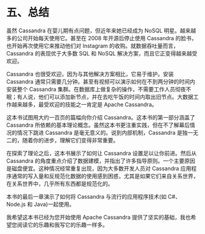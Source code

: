 # 五、总结

虽然 Cassandra 在婴儿期有点问题，但近年来她已经成为 NoSQL 明星。越来越多的公司开始每天使用它。甚至在 2008 年开源后停止使用 Cassandra 的脸书，也开始再次使用它来推动他们对 Instagram 的收购。就数据吞吐量而言，Cassandra 的表现优于大多数 SQL 和 NoSQL 解决方案，而且它正变得越来越受欢迎。

Cassandra 也很受欢迎，因为与其他解决方案相比，它易于维护。安装 Cassandra 通常只需要几分钟。甚至有视频可以演示如何在不到两分钟的时间内安装整个 Cassandra 集群。在数据库上做复杂的操作，不需要工作人员彻夜不眠；有人说，他们可以添加新节点，并在去吃午饭的时间内取出旧节点。大数据工作越来越多，最受欢迎的技能之一肯定是 Apache Cassandra。

这本书试图用大约一百页的篇幅向你介绍 Cassandra。这本书的第一部分涵盖了 Cassandra 所依赖的基本理论概念。虽然这本书更注重实践，但在不了解幕后情况的情况下跳进 Cassandra 是毫无意义的。说到内部机制，Cassandra 是独一无二的，随着你的进步，理解它们变得非常重要。

在探索了理论之后，这本书展示了如何让 Cassandra 设置足以让你前进。然后从 Cassandra 的角度重点介绍了数据建模，并指出了许多指导原则。一个主要原因是磁盘便宜。这种情况经常重复出现，因为大多数开发人员对 Cassandra 应用程序通常的写入量和反规范化数据的使用感到困惑，尤其是如果它们来自关系世界，在关系世界中，几乎所有东西都是规范化的。

本书的最后一章演示了如何将 Cassandra 与流行的应用程序技术(如 C#、Node.js 和 Java)一起使用。

我希望这本书已经为您开始使用 Apache Cassandra 提供了坚实的基础，我也希望您阅读它的乐趣和我写它的乐趣一样多。